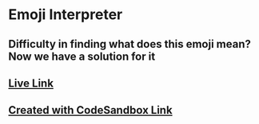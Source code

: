 # Emoji Interpreter

## Difficulty in finding what does this emoji mean? Now we have a solution for it 

## [Live Link](https://3tq10.csb.app/)

## [Created with CodeSandbox Link](https://codesandbox.io/s/zen-lalande-q3v8zq?file=/src/App.js)
